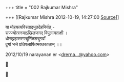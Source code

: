 +++
title = "002 Rajkumar Mishra"

+++
[[Rajkumar Mishra	2012-10-19, 14:27:00 [Source](https://groups.google.com/g/bvparishat/c/7zezkB9GJ-0)]]



या मोहयत्यविरताद्भुतदेहनिर्यत् -  
सज्ज्योत्स्नयाऽखिलजगद् विपुलायताक्षी ।  
धोराट्टहासरणचूर्णितशत्रुगर्वां  
दुर्गां भजे प्रतिपलार्पितभक्तकालाम् ।।  
  
  
  

2012/10/19 narayanan er \<[drerna...@yahoo.com]()\>





